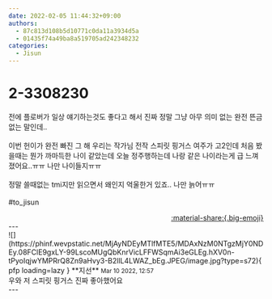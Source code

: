 ```yaml
---
date: 2022-02-05 11:44:32+09:00
authors:
  - 87c813d108b5d10771c0da11a3934d5a
  - 01435f74a49ba8a519705ad242348232
categories:
  - Jisun
---
```


# 2-3308230

<div class="post-container" markdown="1">
<div class="content-container md-sidebar__scrollwrap" markdown="1">

전에 플로버가 일상 얘기하는것도 좋다고 해서 진짜 정말 그냥 아무 의미 없는 완전 뜬금 없는 말인데..<br><br>이번 헌이가 완전 빠진 그 해 우리는 작가님 전작 스피릿 핑거스 여주가 고2인데 처음 봤을때는 뭔가 까마득한 나이 같았는데 오늘 정주행하는데 나랑 같은 나이라는게 급 느껴졌어요..ㅠㅠ 나만 나이들지ㅠㅠ<br><br>정말 쓸때없는 tmi지만 읽으면서 왜인지 억울한거 있죠.. 나만 늙어ㅠㅠ<br><br>\#to_jisun

</div>
</div>

<div style="text-align: right;" markdown="1">
<a href="https://weverse.io/fromis9/fanpost/2-3308230" style="text-align: right;">:material-share:{.big-emoji}</a>
</div>
---

<div class="comments-container md-sidebar__scrollwrap" markdown="1">
<div class="comment" markdown="1">
<div class='id-container' markdown="1">
![](https://phinf.wevpstatic.net/MjAyNDEyMTlfMTE5/MDAxNzM0NTgzMjY0NDEy.08FClE9gxLY-99LscoMUgQbKnrVicLFFWSqmAi3eGLEg.hXV0n-tPyoIqjwYMPRrQ8Zn9aHvy3-B2llL4LWAZ_bEg.JPEG/image.jpg?type=s72){ pfp loading=lazy }
**<span class="artist">지선</span>** <small>Mar 10 2022, 12:57</small><br>
</div>
<div class='comment-body' markdown="1">
우와 저 스피릿 핑거스 진짜 좋아했어요
</div>
</div>
</div>
---
